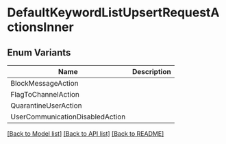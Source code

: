 # DefaultKeywordListUpsertRequestActionsInner

## Enum Variants

| Name | Description |
|---- | -----|
| BlockMessageAction |  |
| FlagToChannelAction |  |
| QuarantineUserAction |  |
| UserCommunicationDisabledAction |  |

[[Back to Model list]](../README.md#documentation-for-models) [[Back to API list]](../README.md#documentation-for-api-endpoints) [[Back to README]](../README.md)


